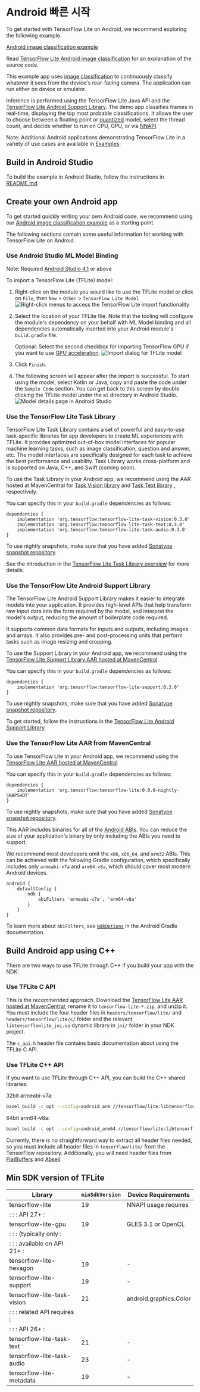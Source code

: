 # Android 빠른 시작

To get started with TensorFlow Lite on Android, we recommend exploring the following example.

<a class="button button-primary" href="https://github.com/tensorflow/examples/tree/master/lite/examples/image_classification/android">Android image classification example</a>

Read [TensorFlow Lite Android image classification](https://github.com/tensorflow/examples/blob/master/lite/examples/image_classification/android/EXPLORE_THE_CODE.md) for an explanation of the source code.

This example app uses [image classification](https://www.tensorflow.org/lite/models/image_classification/overview) to continuously classify whatever it sees from the device's rear-facing camera. The application can run either on device or emulator.

Inference is performed using the TensorFlow Lite Java API and the [TensorFlow Lite Android Support Library](../inference_with_metadata/lite_support.md). The demo app classifies frames in real-time, displaying the top most probable classifications. It allows the user to choose between a floating point or [quantized](https://www.tensorflow.org/lite/performance/post_training_quantization) model, select the thread count, and decide whether to run on CPU, GPU, or via [NNAPI](https://developer.android.com/ndk/guides/neuralnetworks).

Note: Additional Android applications demonstrating TensorFlow Lite in a variety of use cases are available in [Examples](https://www.tensorflow.org/lite/examples).

## Build in Android Studio

To build the example in Android Studio, follow the instructions in [README.md](https://github.com/tensorflow/examples/blob/master/lite/examples/image_classification/android/README.md).

## Create your own Android app

To get started quickly writing your own Android code, we recommend using our [Android image classification example](https://github.com/tensorflow/examples/tree/master/lite/examples/image_classification/android) as a starting point.

The following sections contain some useful information for working with TensorFlow Lite on Android.

### Use Android Studio ML Model Binding

Note: Required [Android Studio 4.1](https://developer.android.com/studio) or above

To import a TensorFlow Lite (TFLite) model:

1. Right-click on the module you would like to use the TFLite model or click on `File`, then `New` &gt; `Other` &gt; `TensorFlow Lite Model` ![Right-click menus to access the TensorFlow Lite import functionality](../images/android/right_click_menu.png)

2. Select the location of your TFLite file. Note that the tooling will configure the module's dependency on your behalf with ML Model binding and all dependencies automatically inserted into your Android module's `build.gradle` file.

    Optional: Select the second checkbox for importing TensorFlow GPU if you want to use [GPU acceleration](../performance/gpu). ![Import dialog for TFLite model](../images/android/import_dialog.png)

3. Click `Finish`.

4. The following screen will appear after the import is successful. To start using the model, select Kotlin or Java, copy and paste the code under the `Sample Code` section. You can get back to this screen by double clicking the TFLite model under the `ml` directory in Android Studio. ![Model details page in Android Studio](../images/android/model_details.png)

### Use the TensorFlow Lite Task Library

TensorFlow Lite Task Library contains a set of powerful and easy-to-use task-specific libraries for app developers to create ML experiences with TFLite. It provides optimized out-of-box model interfaces for popular machine learning tasks, such as image classification, question and answer, etc. The model interfaces are specifically designed for each task to achieve the best performance and usability. Task Library works cross-platform and is supported on Java, C++, and Swift (coming soon).

To use the Task Library in your Android app, we recommend using the AAR hosted at MavenCentral for [Task Vision library](https://search.maven.org/artifact/org.tensorflow/tensorflow-lite-task-vision) and [Task Text library](https://search.maven.org/artifact/org.tensorflow/tensorflow-lite-task-text) , respectively.

You can specify this in your `build.gradle` dependencies as follows:

```build
dependencies {
    implementation 'org.tensorflow:tensorflow-lite-task-vision:0.3.0'
    implementation 'org.tensorflow:tensorflow-lite-task-text:0.3.0'
    implementation 'org.tensorflow:tensorflow-lite-task-audio:0.3.0'
}
```

To use nightly snapshots, make sure that you have added [Sonatype snapshot repository](./build_android#use_nightly_snapshots).

See the introduction in the [TensorFlow Lite Task Library overview](../inference_with_metadata/task_library/overview.md) for more details.

### Use the TensorFlow Lite Android Support Library

The TensorFlow Lite Android Support Library makes it easier to integrate models into your application. It provides high-level APIs that help transform raw input data into the form required by the model, and interpret the model's output, reducing the amount of boilerplate code required.

It supports common data formats for inputs and outputs, including images and arrays. It also provides pre- and post-processing units that perform tasks such as image resizing and cropping.

To use the Support Library in your Android app, we recommend using the [TensorFlow Lite Support Library AAR hosted at MavenCentral](https://search.maven.org/artifact/org.tensorflow/tensorflow-lite-support).

You can specify this in your `build.gradle` dependencies as follows:

```build
dependencies {
    implementation 'org.tensorflow:tensorflow-lite-support:0.3.0'
}
```

To use nightly snapshots, make sure that you have added [Sonatype snapshot repository](./build_android#use_nightly_snapshots).

To get started, follow the instructions in the [TensorFlow Lite Android Support Library](../inference_with_metadata/lite_support.md).

### Use the TensorFlow Lite AAR from MavenCentral

To use TensorFlow Lite in your Android app, we recommend using the [TensorFlow Lite AAR hosted at MavenCentral](https://search.maven.org/artifact/org.tensorflow/tensorflow-lite).

You can specify this in your `build.gradle` dependencies as follows:

```build
dependencies {
    implementation 'org.tensorflow:tensorflow-lite:0.0.0-nightly-SNAPSHOT'
}
```

To use nightly snapshots, make sure that you have added [Sonatype snapshot repository](./build_android#use_nightly_snapshots).

This AAR includes binaries for all of the [Android ABIs](https://developer.android.com/ndk/guides/abis). You can reduce the size of your application's binary by only including the ABIs you need to support.

We recommend most developers omit the `x86`, `x86_64`, and `arm32` ABIs. This can be achieved with the following Gradle configuration, which specifically includes only `armeabi-v7a` and `arm64-v8a`, which should cover most modern Android devices.

```build
android {
    defaultConfig {
        ndk {
            abiFilters 'armeabi-v7a', 'arm64-v8a'
        }
    }
}
```

To learn more about `abiFilters`, see [`NdkOptions`](https://google.github.io/android-gradle-dsl/current/com.android.build.gradle.internal.dsl.NdkOptions.html) in the Android Gradle documentation.

## Build Android app using C++

There are two ways to use TFLite through C++ if you build your app with the NDK:

### Use TFLite C API

This is the *recommended* approach. Download the [TensorFlow Lite AAR hosted at MavenCentral](https://search.maven.org/artifact/org.tensorflow/tensorflow/tensorflow-lite), rename it to `tensorflow-lite-*.zip`, and unzip it. You must include the four header files in `headers/tensorflow/lite/` and `headers/tensorflow/lite/c/` folder and the relevant `libtensorflowlite_jni.so` dynamic library in `jni/` folder in your NDK project.

The `c_api.h` header file contains basic documentation about using the TFLite C API.

### Use TFLite C++ API

If you want to use TFLite through C++ API, you can build the C++ shared libraries:

32bit armeabi-v7a:

```sh
bazel build -c opt --config=android_arm //tensorflow/lite:libtensorflowlite.so
```

64bit arm64-v8a:

```sh
bazel build -c opt --config=android_arm64 //tensorflow/lite:libtensorflowlite.so
```

Currently, there is no straightforward way to extract all header files needed, so you must include all header files in `tensorflow/lite/` from the TensorFlow repository. Additionally, you will need header files from [FlatBuffers](https://github.com/google/flatbuffers) and [Abseil](https://github.com/abseil/abseil-cpp).

## Min SDK version of TFLite

Library | `minSdkVersion` | Device Requirements
--- | --- | ---
tensorflow-lite | 19 | NNAPI usage requires
:                             :                 : API 27+                : |  |
tensorflow-lite-gpu | 19 | GLES 3.1 or OpenCL
:                             :                 : (typically only        : |  |
:                             :                 : available on API 21+   : |  |
tensorflow-lite-hexagon | 19 | -
tensorflow-lite-support | 19 | -
tensorflow-lite-task-vision | 21 | android.graphics.Color
:                             :                 : related API requires   : |  |
:                             :                 : API 26+                : |  |
tensorflow-lite-task-text | 21 | -
tensorflow-lite-task-audio | 23 | -
tensorflow-lite-metadata | 19 | -

